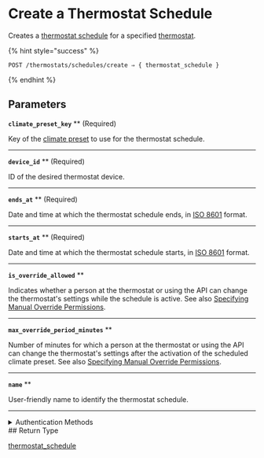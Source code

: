 # Create a Thermostat Schedule

Creates a [thermostat schedule](../../../capability-guides/thermostats/creating-and-managing-thermostat-schedules.md) for a specified [thermostat](https://docs.seam.co/latest/capability-guides/thermostats).

{% hint style="success" %}
```
POST /thermostats/schedules/create ⇒ { thermostat_schedule }
```
{% endhint %}

## Parameters

**`climate_preset_key`** **
 (Required)

Key of the [climate preset](../../../capability-guides/thermostats/creating-and-managing-climate-presets/README.md) to use for the thermostat schedule.

---

**`device_id`** **
 (Required)

ID of the desired thermostat device.

---

**`ends_at`** **
 (Required)

Date and time at which the thermostat schedule ends, in [ISO 8601](https://www.iso.org/iso-8601-date-and-time-format.html) format.

---

**`starts_at`** **
 (Required)

Date and time at which the thermostat schedule starts, in [ISO 8601](https://www.iso.org/iso-8601-date-and-time-format.html) format.

---

**`is_override_allowed`** **


Indicates whether a person at the thermostat or using the API can change the thermostat's settings while the schedule is active. See also [Specifying Manual Override Permissions](../../../capability-guides/thermostats/creating-and-managing-thermostat-schedules.md#specifying-manual-override-permissions).

---

**`max_override_period_minutes`** **


Number of minutes for which a person at the thermostat or using the API can change the thermostat's settings after the activation of the scheduled climate preset. See also [Specifying Manual Override Permissions](../../../capability-guides/thermostats/creating-and-managing-thermostat-schedules.md#specifying-manual-override-permissions).

---

**`name`** **


User-friendly name to identify the thermostat schedule.

---


<details>

<summary>Authentication Methods</summary>

- API key
- Client session token
- Personal access token
  <br>Must also include the `seam-workspace` header in the request.
</details>
## Return Type

[thermostat\_schedule](./)
